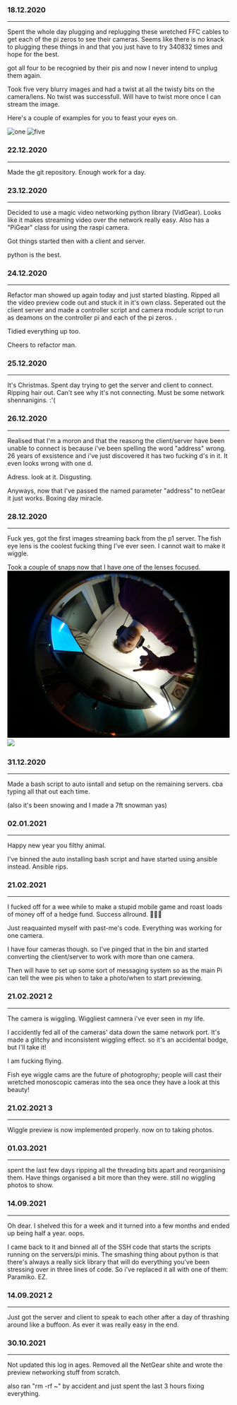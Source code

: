 

### 18.12.2020
--------------
Spent the whole day plugging and replugging these wretched FFC cables to get
each of the pi zeros to see their cameras. Seems like there is no knack to 
plugging these things in and that you just have to try 340832 times and hope
for the best. 

got all four to be recognied by their pis and now I never intend to unplug 
them again. 

Took five very blurry images and had a twist at all the twisty bits on the
camera/lens. No twist was successfull. Will have to twist more once I can 
stream the image.

Here's a couple of examples for you to feast your eyes on. 

![one](WiggleIMG/1.jpg)
![five](WiggleIMG/5.jpg)


### 22.12.2020
--------------

Made the git repository. Enough work for a day. 


### 23.12.2020
--------------
Decided to use a magic video networking python library (VidGear). Looks like
it makes streaming video over the network really easy. Also has a "PiGear" 
class for using the raspi camera. 

Got things started then with a client and server.

python is the best.

### 24.12.2020
--------------
Refactor man showed up again today and just started blasting. Ripped all the
video preview code out and stuck it in it's own class. Seperated out the 
client server and made a controller script and camera module script to run as
deamons on the controller pi and each of the pi zeros. . 

Tidied everything up too.

Cheers to refactor man. 

### 25.12.2020
--------------

It's Christmas. Spent day trying to get the server and client to connect. 
Ripping hair out. Can't see why it's not connecting. Must be some network
shennanigins. :'(

### 26.12.2020
--------------

Realised that I'm a moron and that the reasong the client/server have
been unable to connect is because i've been spelling the word "address"
wrong. 26 years of exsistence and i've just discovered it has two fucking
d's in it. It even looks wrong with one d. 

Adress. 
look at it. 
Disgusting. 

Anyways, now that I've passed the named parameter "address" to netGear 
it just works. Boxing day miracle. 



### 28.12.2020
--------------

Fuck yes, got the first images streaming back from the p1 server. The fish eye
lens is the coolest fucking thing I've ever seen. I cannot wait to make it wiggle.

Took a couple of snaps now that I have one of the lenses focused. 
![](WiggleIMG/6Focus.jpg)
![](WiggleIMG/7.jpg)


### 31.12.2020
--------------

Made a bash script to auto isntall and setup on the remaining servers. cba
typing all that out each time. 

(also it's been snowing and I made a 7ft snowman yas)

### 02.01.2021
--------------

Happy new year you filthy animal. 

I've binned the auto installing bash script and have started
using ansible instead. Ansible rips.


### 21.02.2021
--------------

I fucked off for a wee while to make a stupid mobile game and roast loads of money
off of a hedge fund. Success allround. 🚀🚀🚀

Just reaquainted myself with past-me's code. Everything was working for one camera.

I have four cameras though. so I've pinged that in the bin and started converting the
client/server to work with more than one camera.

Then will have to set up some sort of messaging system so as the main Pi can tell the 
wee pis when to take a photo/when to start previewing. 


### 21.02.2021 2
--------------

The camera is wiggling. Wiggliest camnera i've ever seen in my life. 

I accidently fed all of the cameras' data down the same network port. It's made a glitchy and
inconsistent wiggling effect. so it's an accidental bodge, but I'll take it!

I am fucking flying. 

Fish eye wiggle cams are the future of photogrophy; people will cast their wretched monoscopic
cameras into the sea once they have a look at this beauty!


### 21.02.2021 3
--------------

Wiggle preview is now implemented properly. now on to taking photos.


### 01.03.2021 
--------------

spent the last few days ripping all the threading bits apart and reorganising them. Have things 
organised a bit more than they were. still no wiggling photos to show.


### 14.09.2021 
--------------

Oh dear. I shelved this for a week and it turned into a few months and ended up being half a year. oops. 

I came back to it and binned all of the SSH code that starts the scripts running on the servers/pi minis.
The smashing thing about python is that there's always a really sick library that will do everything
you've been stressing over in three lines of code. So i've replaced it all with one of them: Paramiko. EZ.


### 14.09.2021 2
--------------

Just got the server and client to speak to each other after a day of thrashing around like a buffoon. As ever it
was really easy in the end. 

### 30.10.2021 
--------------
Not updated this log in ages. Removed all the NetGear shite and wrote the preview networking stuff from scratch. 

also ran "rm -rf ~" by accident and just spent the last 3 hours fixing everything. 
